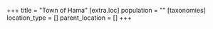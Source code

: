 +++
title = "Town of Hama"
[extra.loc]
population = ""
[taxonomies]
location_type = []
parent_location = []
+++

